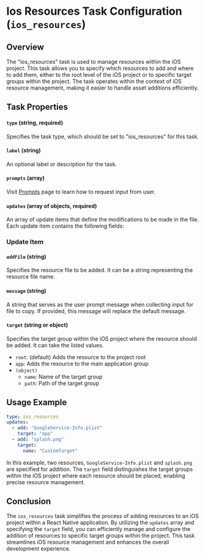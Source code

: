 Ios Resources Task Configuration (`ios_resources`)
==================================================

Overview
---------

The "ios_resources" task is used to manage resources within the iOS project. This task allows you to specify which resources to add and where to add them, either to the root level of the iOS project or to specific target groups within the project. The task operates within the context of iOS resource management, making it easier to handle asset additions efficiently.

Task Properties
---------------

#### `type` (string, required)
Specifies the task type, which should be set to "ios_resources" for this task.

#### `label` (string)
An optional label or description for the task.

#### `prompts` (array)
Visit [Prompts](PROMPTS.md) page to learn how to request input from user.

#### `updates` (array of objects, required)
An array of update items that define the modifications to be made in the file. Each update item contains the following fields:

### Update Item

#### `addFile` (string)
Specifies the resource file to be added. It can be a string representing the resource file name.

#### `message` (string)
A string that serves as the user prompt message when collecting input for file to copy. If provided, this message will replace the default message.

#### `target` (string or object)
Specifies the target group within the iOS project where the resource should be added. It can take the listed values.
- `root`: (default) Adds the resource to the project root
- `app`: Adds the resource to the main application group
- `(object)`
    - `name`: Name of the target group
    - `path`: Path of the target group

Usage Example
-------------

```yaml
type: ios_resources
updates:
  - add: "GoogleService-Info.plist"
    target: "app"
  - add: "splash.png"
    target:
      name: "CustomTarget"
```

In this example, two resources, `GoogleService-Info.plist` and `splash.png` are specified for addition. The `target` field distinguishes the target groups within the iOS project where each resource should be placed, enabling precise resource management.

Conclusion
----------

The `ios_resources` task simplifies the process of adding resources to an iOS project within a React Native application. By utilizing the `updates` array and specifying the `target` field, you can efficiently manage and configure the addition of resources to specific target groups within the project. This task streamlines iOS resource management and enhances the overall development experience.
